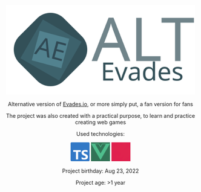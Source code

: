 <div align="center">
  <img src="./assets/Alt-Evades.svg" width="500">

  <p>Alternative version of <a href="https://evades.io/">Evades.io</a>, or more simply put, a fan version for fans</p>
  <p>The project was also created with a practical purpose, to learn and practice creating web games</p>

  <p>Used technologies:</p>
  <img src="./assets/icons/typescript.svg" width="50" alt="TypeScript" />
  <img src="./assets/icons/vuedotjs.svg" width="50" style="filter: invert(63%) sepia(29%) saturate(664%) hue-rotate(101deg) brightness(97%) contrast(93%);" alt="Vue.js" />
  <img src="./assets/icons/nestjs.svg" width="50" style="filter: invert(52%) sepia(99%) saturate(7250%) hue-rotate(335deg) brightness(91%) contrast(92%);" alt="NestJS"/>

  <p>Project birthday: Aug 23, 2022</p>
  <p>Project age: >1 year</p>
</div>
